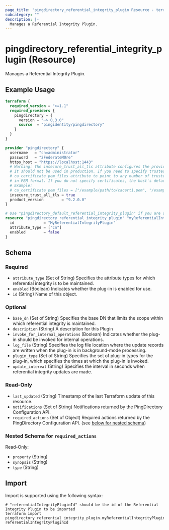 ```yaml
---
page_title: "pingdirectory_referential_integrity_plugin Resource - terraform-provider-pingdirectory"
subcategory: ""
description: |-
  Manages a Referential Integrity Plugin.
---
```


# pingdirectory_referential_integrity_plugin (Resource)

Manages a Referential Integrity Plugin.

## Example Usage

```terraform
terraform {
  required_version = ">=1.1"
  required_providers {
    pingdirectory = {
      version = "~> 0.3.0"
      source  = "pingidentity/pingdirectory"
    }
  }
}

provider "pingdirectory" {
  username   = "cn=administrator"
  password   = "2FederateM0re"
  https_host = "https://localhost:1443"
  # Warning: The insecure_trust_all_tls attribute configures the provider to trust any certificate presented by the PingDirectory server.
  # It should not be used in production. If you need to specify trusted CA certificates, use the
  # ca_certificate_pem_files attribute to point to any number of trusted CA certificate files
  # in PEM format. If you do not specify certificates, the host's default root CA set will be used.
  # Example:
  # ca_certificate_pem_files = ["/example/path/to/cacert1.pem", "/example/path/to/cacert2.pem"]
  insecure_trust_all_tls = true
  product_version        = "9.2.0.0"
}

# Use "pingdirectory_default_referential_integrity_plugin" if you are adopting existing configuration from the PingDirectory server into Terraform
resource "pingdirectory_referential_integrity_plugin" "myReferentialIntegrityPlugin" {
  id             = "MyReferentialIntegrityPlugin"
  attribute_type = ["cn"]
  enabled        = false
}
```

<!-- schema generated by tfplugindocs -->
## Schema

### Required

- `attribute_type` (Set of String) Specifies the attribute types for which referential integrity is to be maintained.
- `enabled` (Boolean) Indicates whether the plug-in is enabled for use.
- `id` (String) Name of this object.

### Optional

- `base_dn` (Set of String) Specifies the base DN that limits the scope within which referential integrity is maintained.
- `description` (String) A description for this Plugin
- `invoke_for_internal_operations` (Boolean) Indicates whether the plug-in should be invoked for internal operations.
- `log_file` (String) Specifies the log file location where the update records are written when the plug-in is in background-mode processing.
- `plugin_type` (Set of String) Specifies the set of plug-in types for the plug-in, which specifies the times at which the plug-in is invoked.
- `update_interval` (String) Specifies the interval in seconds when referential integrity updates are made.

### Read-Only

- `last_updated` (String) Timestamp of the last Terraform update of this resource.
- `notifications` (Set of String) Notifications returned by the PingDirectory Configuration API.
- `required_actions` (Set of Object) Required actions returned by the PingDirectory Configuration API. (see [below for nested schema](#nestedatt--required_actions))

<a id="nestedatt--required_actions"></a>
### Nested Schema for `required_actions`

Read-Only:

- `property` (String)
- `synopsis` (String)
- `type` (String)

## Import

Import is supported using the following syntax:

```shell
# "referentialIntegrityPluginId" should be the id of the Referential Integrity Plugin to be imported
terraform import pingdirectory_referential_integrity_plugin.myReferentialIntegrityPlugin referentialIntegrityPluginId
```